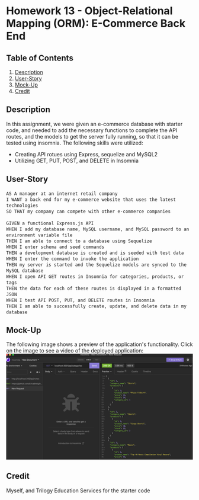 # Homework 13 - Object-Relational Mapping (ORM): E-Commerce Back End

## Table of Contents
1. [Description](#description)
2. [User-Story](#user-story)
3. [Mock-Up](#mock-up)
4. [Credit](#credit)

## Description
In this assignment, we were given an e-commerce database with starter code, and needed to add the necessary functions to complete the API routes, and the models to get the server fully running, so that it can be tested using insomnia.
The following skills were utilized:
- Creating API rotues using Express, sequelize and MySQL2 
- Utilizing GET, PUT, POST, and DELETE in Insomnia

## User-Story

```
AS A manager at an internet retail company
I WANT a back end for my e-commerce website that uses the latest technologies
SO THAT my company can compete with other e-commerce companies

GIVEN a functional Express.js API
WHEN I add my database name, MySQL username, and MySQL password to an environment variable file
THEN I am able to connect to a database using Sequelize
WHEN I enter schema and seed commands
THEN a development database is created and is seeded with test data
WHEN I enter the command to invoke the application
THEN my server is started and the Sequelize models are synced to the MySQL database
WHEN I open API GET routes in Insomnia for categories, products, or tags
THEN the data for each of these routes is displayed in a formatted JSON
WHEN I test API POST, PUT, and DELETE routes in Insomnia
THEN I am able to successfully create, update, and delete data in my database
```

## Mock-Up
The following image shows a preview of the application's functionality.  Click on the image to see a video of the deployed application:
[![Preview screenshot of Application](./assets/preview.png)](https://drive.google.com/drive/folders/1mnNTyYYwlDwvFnLZ0iT6NmRfl54x51_f)
## Credit
Myself, and Trilogy Education Services for the starter code